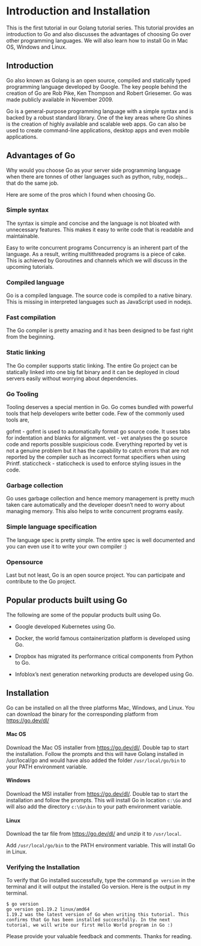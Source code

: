# Introduction and Installation

This is the first tutorial in our Golang tutorial series. This tutorial provides an introduction to Go and also discusses the advantages of choosing Go over other programming languages. We will also learn how to install Go in Mac OS, Windows and Linux.

## Introduction
Go also known as Golang is an open source, compiled and statically typed programming language developed by Google. The key people behind the creation of Go are Rob Pike, Ken Thompson and Robert Griesemer. Go was made publicly available in November 2009.

Go is a general-purpose programming language with a simple syntax and is backed by a robust standard library. One of the key areas where Go shines is the creation of highly available and scalable web apps. Go can also be used to create command-line applications, desktop apps and even mobile applications.

## Advantages of Go
Why would you choose Go as your server side programming language when there are tonnes of other languages such as python, ruby, nodejs… that do the same job.

Here are some of the pros which I found when choosing Go.

### Simple syntax
The syntax is simple and concise and the language is not bloated with unnecessary features. This makes it easy to write code that is readable and maintainable.

Easy to write concurrent programs
Concurrency is an inherent part of the language. As a result, writing multithreaded programs is a piece of cake. This is achieved by Goroutines and channels which we will discuss in the upcoming tutorials.

### Compiled language
Go is a compiled language. The source code is compiled to a native binary. This is missing in interpreted languages such as JavaScript used in nodejs.

### Fast compilation
The Go compiler is pretty amazing and it has been designed to be fast right from the beginning.

### Static linking
The Go compiler supports static linking. The entire Go project can be statically linked into one big fat binary and it can be deployed in cloud servers easily without worrying about dependencies.

### Go Tooling
Tooling deserves a special mention in Go. Go comes bundled with powerful tools that help developers write better code. Few of the commonly used tools are,

gofmt - gofmt is used to automatically format go source code. It uses tabs for indentation and blanks for alignment.
vet - vet analyses the go source code and reports possible suspicious code. Everything reported by vet is not a genuine problem but it has the capability to catch errors that are not reported by the compiler such as incorrect format specifiers when using Printf.
staticcheck - staticcheck is used to enforce styling issues in the code.
### Garbage collection
Go uses garbage collection and hence memory management is pretty much taken care automatically and the developer doesn’t need to worry about managing memory. This also helps to write concurrent programs easily.

### Simple language specification
The language spec is pretty simple. The entire spec is well documented and you can even use it to write your own compiler :)

### Opensource
Last but not least, Go is an open source project. You can participate and contribute to the Go project.

## Popular products built using Go
The following are some of the popular products built using Go.

- Google developed Kubernetes using Go.
+ Docker, the world famous containerization platform is developed using Go.
* Dropbox has migrated its performance critical components from Python to Go.
- Infoblox’s next generation networking products are developed using Go.

## Installation
Go can be installed on all the three platforms Mac, Windows, and Linux. You can download the binary for the corresponding platform from https://go.dev/dl/

#### Mac OS
Download the Mac OS installer from https://go.dev/dl/. Double tap to start the installation. Follow the prompts and this will have Golang installed in /usr/local/go and would have also added the folder `/usr/local/go/bin` to your PATH environment variable.

#### Windows
Download the MSI installer from https://go.dev/dl/. Double tap to start the installation and follow the prompts. This will install Go in location `c:\Go` and will also add the directory `c:\Go\bin` to your path environment variable.

#### Linux
Download the tar file from https://go.dev/dl/ and unzip it to `/usr/local`.

Add `/usr/local/go/bin` to the PATH environment variable. This will install Go in Linux.

### Verifying the Installation
To verify that Go installed successfully, type the command `go version` in the terminal and it will output the installed Go version. Here is the output in my terminal.

```
$ go version
go version go1.19.2 linux/amd64
1.19.2 was the latest version of Go when writing this tutorial. This confirms that Go has been installed successfully. In the next tutorial, we will write our first Hello World program in Go :)
```

Please provide your valuable feedback and comments. Thanks for reading.
